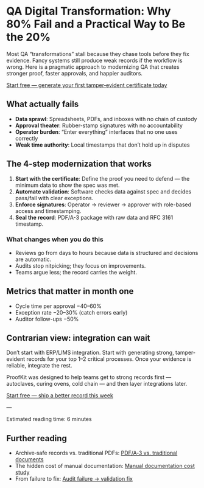 # QA Digital Transformation: Why 80% Fail and a Practical Way to Be the 20%

Most QA “transformations” stall because they chase tools before they fix evidence. Fancy systems still produce weak records if the workflow is wrong. Here is a pragmatic approach to modernizing QA that creates stronger proof, faster approvals, and happier auditors.

[Start free — generate your first tamper‑evident certificate today](/auth/get-started)

## What actually fails

- **Data sprawl**: Spreadsheets, PDFs, and inboxes with no chain of custody
- **Approval theater**: Rubber-stamp signatures with no accountability
- **Operator burden**: “Enter everything” interfaces that no one uses correctly
- **Weak time authority**: Local timestamps that don’t hold up in disputes

## The 4-step modernization that works

1. **Start with the certificate**: Define the proof you need to defend — the minimum data to show the spec was met.
2. **Automate validation**: Software checks data against spec and decides pass/fail with clear exceptions.
3. **Enforce signatures**: Operator → reviewer → approver with role-based access and timestamping.
4. **Seal the record**: PDF/A-3 package with raw data and RFC 3161 timestamp.

### What changes when you do this

- Reviews go from days to hours because data is structured and decisions are automatic.
- Audits stop nitpicking; they focus on improvements.
- Teams argue less; the record carries the weight.

## Metrics that matter in month one

- Cycle time per approval −40–60%
- Exception rate −20–30% (catch errors early)
- Auditor follow-ups −50%

## Contrarian view: integration can wait

Don’t start with ERP/LIMS integration. Start with generating strong, tamper-evident records for your top 1–2 critical processes. Once your evidence is reliable, integrate the rest.

ProofKit was designed to help teams get to strong records first — autoclaves, curing ovens, cold chain — and then layer integrations later.

[Start free — ship a better record this week](/auth/get-started)

—

Estimated reading time: 6 minutes

## Further reading

- Archive‑safe records vs. traditional PDFs: [PDF/A‑3 vs. traditional documents](/blog/pdfa3-vs-traditional-documents-archive-standard)
- The hidden cost of manual documentation: [Manual documentation cost study](/blog/manual-documentation-cost-study)
- From failure to fix: [Audit failure → validation fix](/blog/audit-failure-validation-fix)

